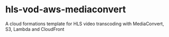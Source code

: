 # hls-vod-aws-mediaconvert
A cloud formations template for HLS video transcoding with MediaConvert, S3, Lambda and CloudFront
